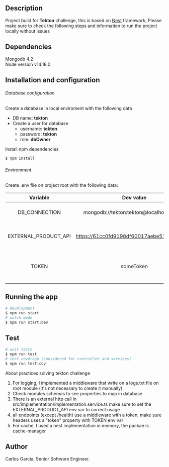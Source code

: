 ## Description

Project build for **Tekton** challenge, this is based on [Nest](https://github.com/nestjs/nest) framework, 
Please make sure to check the following steps and information to run the project locally without issues 

## Dependencies
Mongodb 4.2 \
Node version v14.18.0

## Installation and configuration

###### Database configuration
Create a database in local enviroment with the following data
* DB name: **tekton**
* Create a user for database
  * username: **tekton**
  * password: **tekton**
  * role: **dbOwner**            

Install npm dependencies 
```bash
$ npm install
```
###### Environment
Create .env file on project root with the following data:

| Variable | Dev value | Description
| :---: | :---: | :---: |
| DB_CONNECTION | mongodb://tekton:tekton@localhost/tekton | Mongodb string connection |
| EXTERNAL_PRODUCT_API | https://61cc0fd9198df60017aebe51.mockapi.io | External api to get product mock data |
| TOKEN | someToken | Token to check on headers requests to api usage |

## Running the app
```bash
# development
$ npm run start
# watch mode
$ npm run start:dev
```

## Test
```bash
# unit tests
$ npm run test
# test coverage (considered for controller and services)
$ npm run test:cov
```

About practices solving tekton challenge
1. For logging, I implemented a middleware that write on a logs.txt file on root module (it's not necessary to create it manually)
2. Check modules schemas to see properties to map in database
3. There is an external http call in src/implementation/implementation.service.ts make sure to set the EXTERNAL_PRODUCT_API env var to correct usage
4. all endpoints (except /health) use a middleware with a token, make sure headers uses a "token" property with TOKEN env var
5. For cache, I used a nest implementation in memory, the packae is cache-manager

## Author
Carlos García, Senior Software Engineer.  
